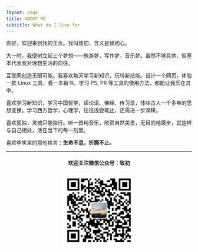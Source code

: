 ```yaml
---
layout: page
title: ABOUT ME
subtitle: What do I live for
---
```


你好，欢迎来到我的主页。我叫致初，含义是致初心。

大一时，我便树立起三个梦想——旅游梦，写作梦，音乐梦。虽然不够具体，但基本代表我对理想生活的向往。

互联网创造无限可能。我喜欢每天学习新知识，玩转新技能。设计一个网页，体验一款 Linux 工具，看一本新书，学习 PS, PR 等工具的使用方法，都能让我乐在其中。

喜欢学习新知识，学习中国哲学，读论语、佛经、传习录，体味古人一千多年的思想变换。学习西方哲学，心理学，往往浅尝辄止，还需进一步深耕。

喜欢孤独，灵魂只能独行。听一首纯音乐，欣赏自然美景，无目的地踱步，就这样与自己相处，活在当下的每一刻里。

喜欢李笑来的那句格言：**生命不息，折腾不止。**

----

<center><h4>欢迎关注微信公众号：致初</h4></center>
<div>
<center><img src="/assets/img/QR_Code.jpg" width="200" height="200"/></center>
</div>
